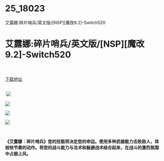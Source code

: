 # 25_18023
艾露娜:碎片哨兵/英文版/[NSP][魔改9.2]-Switch520
# 艾露娜:碎片哨兵/英文版/[NSP][魔改9.2]-Switch520
 <br/></br>
[下载地址](https://www.switch520.cc/article/18023 "下载地址")
<br/></br>

<p><strong>&nbsp;<img src="https://www.switch520.cc/muke_img/upload_art_editor_20210527-1_f80bc5f28a433848df87012b12c47933.jpg"> </strong></p>
<p><strong><img src="https://www.switch520.cc/muke_img/upload_art_editor_20210527-1_563d2007c9a568bd4f507eca521bb834.jpg"></strong></p>
<p><strong><img src="https://www.switch520.cc/muke_img/upload_art_editor_20210527-1_de6dbae0cd3e3c06f8a73b11419de307.jpg"></strong></p>
<p><strong><img src="https://www.switch520.cc/muke_img/upload_art_editor_20210527-1_998f39c2c43e6073a5131f32541bc995.jpg"></strong></p>
<p><strong>&nbsp;</strong></p>
<p><strong>《艾露娜：碎片哨兵》您的技能将决定您的命运。使用多种武器能力击败敌人，体验快节奏的动作。将您的战斗能力与法术和躲避战术结合起来，在战斗的激烈氛围中占据上风。</strong></p>
<p>&nbsp;</p>
